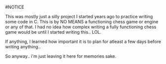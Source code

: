 #NOTICE

This was mostly just a silly project I started years ago to practice writing some code in C.
This is by NO MEANS a functioning chess game or engine or any of that.
I had no idea how complex writing a fully functioning chess game would be until I started writing this.. LOL.

If anything, I learned how important it is to plan for atleast a few days before writing anything..

So anyway.. i'm just leaving it here for memories sake.
